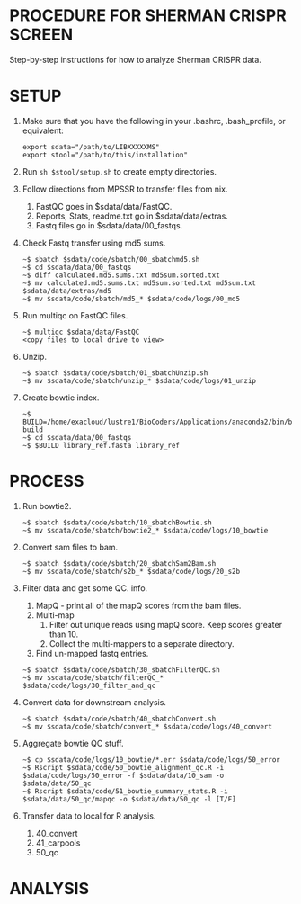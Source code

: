 PROCEDURE FOR SHERMAN CRISPR SCREEN
===================================

Step-by-step instructions for how to analyze Sherman CRISPR data.  

SETUP
=====

1. Make sure that you have the following in your .bashrc, .bash_profile, or equivalent:  

   ```
   export sdata="/path/to/LIBXXXXXMS"
   export stool="/path/to/this/installation"
   ```

1. Run `sh $stool/setup.sh` to create empty directories.  

1. Follow directions from MPSSR to transfer files from nix.  
   1. FastQC goes in $sdata/data/FastQC.  
   1. Reports, Stats, readme.txt go in $sdata/data/extras.  
   1. Fastq files go in $sdata/data/00_fastqs.  

1. Check Fastq transfer using md5 sums.  

   ```
   ~$ sbatch $sdata/code/sbatch/00_sbatchmd5.sh
   ~$ cd $sdata/data/00_fastqs
   ~$ diff calculated.md5.sums.txt md5sum.sorted.txt
   ~$ mv calculated.md5.sums.txt md5sum.sorted.txt md5sum.txt $sdata/data/extras/md5
   ~$ mv $sdata/code/sbatch/md5_* $sdata/code/logs/00_md5
   ```
   
1. Run multiqc on FastQC files.  

   ```
   ~$ multiqc $sdata/data/FastQC
   <copy files to local drive to view>
   ```

1. Unzip.  

   ```
   ~$ sbatch $sdata/code/sbatch/01_sbatchUnzip.sh
   ~$ mv $sdata/code/sbatch/unzip_* $sdata/code/logs/01_unzip
   ```

1. Create bowtie index.  

   ```
   ~$ BUILD=/home/exacloud/lustre1/BioCoders/Applications/anaconda2/bin/bowtie2-build
   ~$ cd $sdata/data/00_fastqs
   ~$ $BUILD library_ref.fasta library_ref
   ```

PROCESS
=======

1. Run bowtie2.  

   ```
   ~$ sbatch $sdata/code/sbatch/10_sbatchBowtie.sh
   ~$ mv $sdata/code/sbatch/bowtie2_* $sdata/code/logs/10_bowtie
   ```

1. Convert sam files to bam.  

   ```
   ~$ sbatch $sdata/code/sbatch/20_sbatchSam2Bam.sh
   ~$ mv $sdata/code/sbatch/s2b_* $sdata/code/logs/20_s2b
   ```

1. Filter data and get some QC. info.  
   1. MapQ - print all of the mapQ scores from the bam files.  
   1. Multi-map  
      1. Filter out unique reads using mapQ score. Keep scores greater than 10.  
      1. Collect the multi-mappers to a separate directory.  
   1. Find un-mapped fastq entries.  


   ```
   ~$ sbatch $sdata/code/sbatch/30_sbatchFilterQC.sh
   ~$ mv $sdata/code/sbatch/filterQC_* $sdata/code/logs/30_filter_and_qc
   ```

1. Convert data for downstream analysis.  

   ```
   ~$ sbatch $sdata/code/sbatch/40_sbatchConvert.sh
   ~$ mv $sdata/code/sbatch/convert_* $sdata/code/logs/40_convert
   ```

1. Aggregate bowtie QC stuff.

   ```
   ~$ cp $sdata/code/logs/10_bowtie/*.err $sdata/code/logs/50_error
   ~$ Rscript $sdata/code/50_bowtie_alignment_qc.R -i $sdata/code/logs/50_error -f $sdata/data/10_sam -o $sdata/data/50_qc
   ~$ Rscript $sdata/code/51_bowtie_summary_stats.R -i $sdata/data/50_qc/mapqc -o $sdata/data/50_qc -l [T/F]
   ```
   
1. Transfer data to local for R analysis.  
   1. 40_convert  
   2. 41_carpools  
   3. 50_qc  

ANALYSIS
========